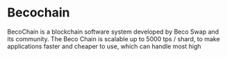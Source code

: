 # Becochain

BecoChain is a blockchain software system developed by Beco Swap and its community. The Beco Chain is scalable up to 5000 tps / shard, to make applications faster and cheaper to use, which can handle most high

